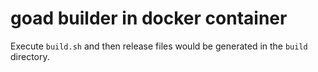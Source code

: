 # goad builder in docker container

Execute `build.sh` and then release files would be generated in the `build` directory.

